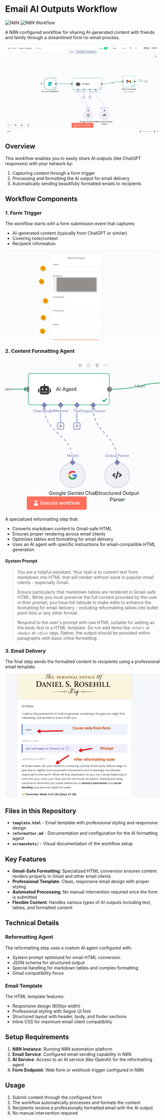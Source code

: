 # Email AI Outputs Workflow

![N8N](https://img.shields.io/badge/N8N-EA4B71?style=for-the-badge&logo=n8n&logoColor=white)
![N8N Workflow](https://img.shields.io/badge/N8N%20Workflow-Automation-blue?style=for-the-badge)

A N8N configured workflow for sharing AI-generated content with friends and family through a streamlined form-to-email process.

![alt text](screenshots/1.png)

## Overview

This workflow enables you to easily share AI outputs (like ChatGPT responses) with your network by:
1. Capturing content through a form trigger
2. Processing and formatting the AI output for email delivery
3. Automatically sending beautifully formatted emails to recipients

## Workflow Components

### 1. Form Trigger
The workflow starts with a form submission event that captures:
- AI-generated content (typically from ChatGPT or similar)
- Covering note/context
- Recipient information

![alt text](screenshots/2.png)

### 2. Content Formatting Agent

![alt text](screenshots/3.png)

A specialized reformatting step that:
- Converts markdown content to Gmail-safe HTML
- Ensures proper rendering across email clients
- Optimizes tables and formatting for email delivery
- Uses an AI agent with specific instructions for email-compatible HTML generation

#### System Prompt

> You are a helpful assistant. Your task is to convert text from markdown into HTML that will render without issue in popular email clients - especially Gmail. 
> 
> Ensure particularly that markdown tables are rendered in Gmail-safe HTML. While you must preserve the full content provided by the user in their prompt, you have full latitude to make edits to enhance the formatting for email delivery - including reformatting tables into bullet point lists or any other format. 
> 
> Respond to the user's prompt with raw HTML suitable for adding as the body text to a HTML template. Do not add items like `<html>` or `<body>` or `<div>` tags. Rather, the output should be provided within paragraphs with basic inline formatting.


### 3. Email Delivery
The final step sends the formatted content to recipients using a professional email template.

![alt text](screenshots/4.png)

## Files in this Repository

- **`template.html`** - Email template with professional styling and responsive design
- **`reformatter.md`** - Documentation and configuration for the AI formatting agent
- **`screenshots/`** - Visual documentation of the workflow setup

## Key Features

- **Gmail-Safe Formatting**: Specialized HTML conversion ensures content renders properly in Gmail and other email clients
- **Professional Template**: Clean, responsive email design with proper styling
- **Automated Processing**: No manual intervention required once the form is submitted
- **Flexible Content**: Handles various types of AI outputs including text, tables, and formatted content

## Technical Details

### Reformatting Agent
The reformatting step uses a custom AI agent configured with:
- System prompt optimized for email HTML conversion
- JSON schema for structured output
- Special handling for markdown tables and complex formatting
- Gmail compatibility focus

### Email Template
The HTML template features:
- Responsive design (600px width)
- Professional styling with Segoe UI font
- Structured layout with header, body, and footer sections
- Inline CSS for maximum email client compatibility

## Setup Requirements

1. **N8N Instance**: Running N8N automation platform
2. **Email Service**: Configured email sending capability in N8N
3. **AI Service**: Access to an AI service (like OpenAI) for the reformatting agent
4. **Form Endpoint**: Web form or webhook trigger configured in N8N

## Usage

1. Submit content through the configured form
2. The workflow automatically processes and formats the content
3. Recipients receive a professionally formatted email with the AI output
4. No manual intervention required

 
